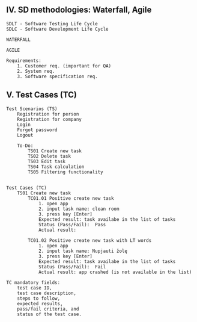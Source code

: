 ## IV. SD methodologies: Waterfall, Agile
    SDLT - Software Testing Life Cycle
    SDLC - Software Development Life Cycle

    WATERFALL

    AGILE

    Requirements:
        1. Customer req. (important for QA)
        2. System req.
        3. Software specification req.

## V. Test Cases (TC)
    Test Scenarios (TS)
        Registration for person
        Registration for company
        Login
        Forgot password
        Logout

        To-Do:
            TS01 Create new task
            TS02 Delete task
            TS03 Edit task
            TS04 Task calculation
            TS05 Filtering functionality


    Test Cases (TC)
        TS01 Create new task
            TC01.01 Positive create new task
                1. open app
                2. input task name: clean room
                3. press key [Enter]
                Expected result: task availabe in the list of tasks
                Status (Pass/Fail):  Pass
                Actual result: 

            TC01.02 Positive create new task with LT words
                1. open app
                2. input task name: Nupjauti žolę
                3. press key [Enter]
                Expected result: task availabe in the list of tasks
                Status (Pass/Fail):  Fail
                Actual result: app crashed (is not available in the list)

    TC mandatory fields:
        test case ID,
        test case description,
        steps to follow,
        expected results,
        pass/fail criteria, and
        status of the test case.
